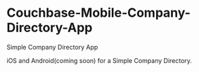 # Couchbase-Mobile-Company-Directory-App
Simple Company Directory App

iOS and Android(coming soon) for a Simple Company Directory.
